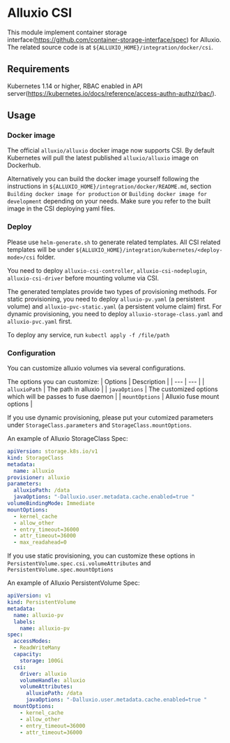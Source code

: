 # Alluxio CSI

This module implement container storage interface(https://github.com/container-storage-interface/spec) for Alluxio.
The related source code is at `${ALLUXIO_HOME}/integration/docker/csi`.

## Requirements

Kubernetes 1.14 or higher, RBAC enabled in API server(https://kubernetes.io/docs/reference/access-authn-authz/rbac/).

## Usage


### Docker image

The official `alluxio/alluxio` docker image now supports CSI. By default Kubernetes will pull the latest published `alluxio/alluxio` image on Dockerhub.

Alternatively you can build the docker image yourself following the instructions in `${ALLUXIO_HOME}/integration/docker/README.md`,
section `Building docker image for production` or `Building docker image for development` depending on your needs. Make sure you refer to the
built image in the CSI deploying yaml files.

### Deploy

Please use `helm-generate.sh` to generate related templates. All CSI related templates will be under `${ALLUXIO_HOME}/integration/kubernetes/<deploy-mode>/csi` folder.

You need to deploy `alluxio-csi-controller`, `alluxio-csi-nodeplugin`, `alluxio-csi-driver` before mounting volume via CSI.

The generated templates provide two types of provisioning methods. For static provisioning, you need to deploy `alluxio-pv.yaml` (a persistent volume) and 
`alluxio-pvc-static.yaml` (a persistent volume claim) first. For dynamic provisioning, you need to deploy `alluxio-storage-class.yaml` and  `alluxio-pvc.yaml` first.

To deploy any service, run `kubectl apply -f /file/path`

### Configuration

You can customize alluxio volumes via several configurations.

The options you can customize:
| Options | Description |
| --- | --- |
| `alluxioPath` | The path in alluxio |
| `javaOptions` | The customized options which will be passes to fuse daemon |
| `mountOptions` | Alluxio fuse mount options |

If you use dynamic provisioning, please put your cutomized parameters under `StorageClass.parameters` and `StorageClass.mountOptions`.

An example of Alluxio StorageClass Spec:
```yaml
apiVersion: storage.k8s.io/v1
kind: StorageClass
metadata:
  name: alluxio
provisioner: alluxio
parameters:
  alluxioPath: /data
  javaOptions: "-Dalluxio.user.metadata.cache.enabled=true "
volumeBindingMode: Immediate
mountOptions:
  - kernel_cache
  - allow_other
  - entry_timeout=36000
  - attr_timeout=36000
  - max_readahead=0
```

If you use static provisioning, you can customize these options in `PersistentVolume.spec.csi.volumeAttributes` and `PersistentVolume.spec.mountOptions`

An example of Alluxio PersistentVolume Spec:
```yaml
apiVersion: v1
kind: PersistentVolume
metadata:
  name: alluxio-pv
  labels:
    name: alluxio-pv
spec:
  accessModes:
  - ReadWriteMany
  capacity:
    storage: 100Gi
  csi:
    driver: alluxio
    volumeHandle: alluxio
    volumeAttributes:
      alluxioPath: /data
      javaOptions: "-Dalluxio.user.metadata.cache.enabled=true "
  mountOptions:
    - kernel_cache
    - allow_other
    - entry_timeout=36000
    - attr_timeout=36000
```
